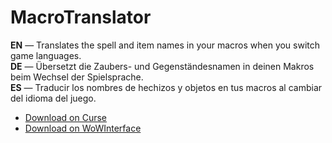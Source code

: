MacroTranslator
============

**EN** — Translates the spell and item names in your macros when you switch game languages.  
**DE** — Übersetzt die Zaubers- und Gegenständesnamen in deinen Makros beim Wechsel der Spielsprache.  
**ES** — Traducir los nombres de hechizos y objetos en tus macros al cambiar del idioma del juego.

* [Download on Curse](http://www.curse.com/addons/wow/macrotranslator/)
* [Download on WoWInterface](http://www.wowinterface.com/downloads/info22721-MacroTranslator.html)
